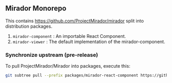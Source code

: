## Mirador Monorepo

This contains https://github.com/ProjectMirador/mirador split into distribution packages.

1. `mirador-component` : An importable React Component.
2. `mirador-viewer` : The default implementation of the mirador-component.

### Synchronize upstream (pre-release)
To pull ProjectMirador/Mirador into packages, execute this:

```bash
git subtree pull --prefix packages/mirador-react-component https://github.com/ProjectMirador/mirador.git master --squash
```
